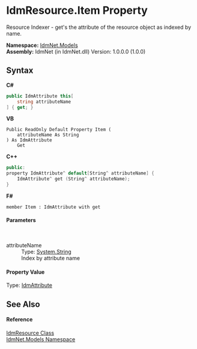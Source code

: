 # IdmResource.Item Property 
 

Resource Indexer - get's the attribute of the resource object as indexed by name.

**Namespace:**&nbsp;<a href="N_IdmNet_Models">IdmNet.Models</a><br />**Assembly:**&nbsp;IdmNet (in IdmNet.dll) Version: 1.0.0.0 (1.0.0)

## Syntax

**C#**<br />
``` C#
public IdmAttribute this[
	string attributeName
] { get; }
```

**VB**<br />
``` VB
Public ReadOnly Default Property Item ( 
	attributeName As String
) As IdmAttribute
	Get
```

**C++**<br />
``` C++
public:
property IdmAttribute^ default[String^ attributeName] {
	IdmAttribute^ get (String^ attributeName);
}
```

**F#**<br />
``` F#
member Item : IdmAttribute with get

```


#### Parameters
&nbsp;<dl><dt>attributeName</dt><dd>Type: <a href="http://msdn2.microsoft.com/en-us/library/s1wwdcbf" target="_blank">System.String</a><br />Index by attribute name</dd></dl>

#### Property Value
Type: <a href="T_IdmNet_Models_IdmAttribute">IdmAttribute</a>

## See Also


#### Reference
<a href="T_IdmNet_Models_IdmResource">IdmResource Class</a><br /><a href="N_IdmNet_Models">IdmNet.Models Namespace</a><br />